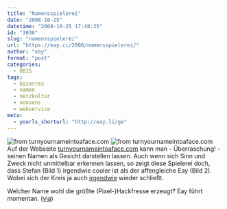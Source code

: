 ```yaml
---
title: "Namensspielerei"
date: "2008-10-25"
datetime: "2008-10-25 17:48:35"
id: "3030"
slug: "namensspielerei"
url: "https://eay.cc/2008/namensspielerei/"
author: "eay"
format: "post"
categories:
  - 0815
tags:
  - bizarres
  - namen
  - netzkultur
  - nonsens
  - webservice
meta:
  - yourls_shorturl: "http://eay.li/ge"
---
```


![](/uploads/2008/namepic1.gif "from turnyournameintoaface.com") ![](/uploads/2008/namepic2.gif "from turnyournameintoaface.com") Auf der Webseite [turnyournameintoaface.com](http://turnyournameintoaface.com/) kann man - Überraschung! - seinen Namen als Gesicht darstellen lassen. Auch wenn sich Sinn und Zweck nicht unmittelbar erkennen lassen, so zeigt diese Spielerei doch, dass Stefan (Bild 1) irgendwie cooler ist als der affengleiche Eay (Bild 2). Wobei sich der Kreis ja auch [irgendwie](http://www.flickr.com/photos/eay/13879266/in/set-336620/) wieder schließt.

Welcher Name wohl die größte (Pixel-)Hackfresse erzeugt? Eay führt momentan. ([via](http://www.dasistdasen.de/2008/10/24/gesicht-zeigen/))
